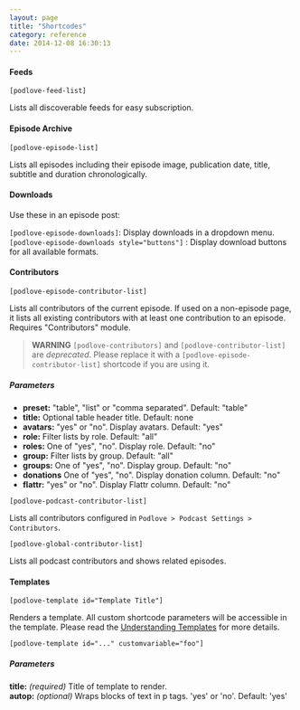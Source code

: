 ```yaml
---
layout: page
title: "Shortcodes"
category: reference
date: 2014-12-08 16:30:13
---
```


#### Feeds

`[podlove-feed-list]`

Lists all discoverable feeds for easy subscription.

#### Episode Archive

`[podlove-episode-list]`

Lists all episodes including their episode image, publication date, title, subtitle and duration chronologically.

#### Downloads

Use these in an episode post:

`[podlove-episode-downloads]`: Display downloads in a dropdown menu.  
`[podlove-episode-downloads style="buttons"]` : Display download buttons for all available formats. 

#### Contributors

`[podlove-episode-contributor-list]`

Lists all contributors of the current episode. If used on a non-episode page, it lists all existing contributors with at least one contribution to an episode. Requires "Contributors" module.

> **WARNING** `[podlove-contributors]` and `[podlove-contributor-list]` are *deprecated*. Please replace it with a `[podlove-episode-contributor-list]` shortcode if you are using it.

##### Parameters

- **preset:** "table", "list" or "comma separated". Default: "table"
- **title:** Optional table header title. Default: none
- **avatars:** "yes" or "no". Display avatars. Default: "yes"
- **role:** Filter lists by role. Default: "all"
- **roles:** One of "yes", "no". Display role. Default: "no"
- **group:** Filter lists by group. Default: "all"
- **groups:** One of "yes", "no". Display group. Default: "no" 
- **donations** One of "yes", "no". Display donation column. Default: "no"
- **flattr:** "yes" or "no". Display Flattr column. Default: "no"

`[podlove-podcast-contributor-list]`

Lists all contributors configured in `Podlove > Podcast Settings > Contributors`.

`[podlove-global-contributor-list]`

Lists all podcast contributors and shows related episodes.

#### Templates

`[podlove-template id="Template Title"]`

Renders a template. All custom shortcode parameters will be accessible in the template. Please read the [Understanding Templates](/guides/understanding-templates/) for more details.

`[podlove-template id="..." customvariable="foo"]`

##### Parameters

**title:** _(required)_ Title of template to render.  
**autop:** _(optional)_ Wraps blocks of text in p tags. 'yes' or 'no'. Default: 'yes'


